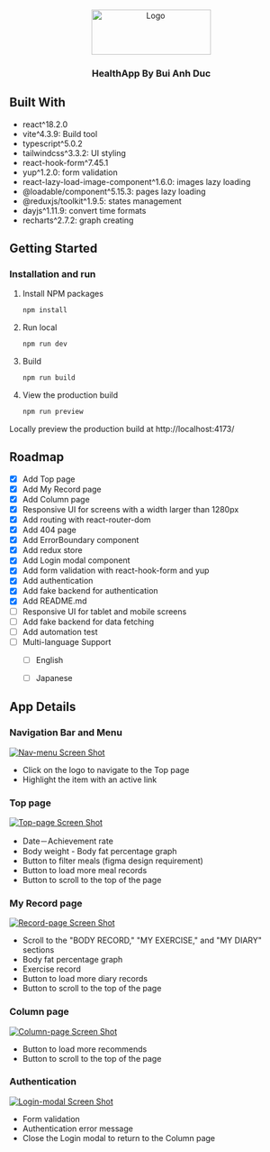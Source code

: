 
<a name="readme-top"></a>

<!-- PROJECT LOGO -->
<br />
<div align="center">
  <a href="https://github.com/othneildrew/Best-README-Template">
    <img src="readme_images/logo.jpg" alt="Logo" width="212" height="80">
  </a>

  <h3 align="center">HealthApp By Bui Anh Duc</h3>
</div>

## Built With

* react^18.2.0
* vite^4.3.9: Build tool
* typescript^5.0.2
* tailwindcss^3.3.2: UI styling
* react-hook-form^7.45.1
* yup^1.2.0: form validation
* react-lazy-load-image-component^1.6.0: images lazy loading
* @loadable/component^5.15.3: pages lazy loading
* @reduxjs/toolkit^1.9.5: states management
* dayjs^1.11.9: convert time formats
* recharts^2.7.2: graph creating


<!-- GETTING STARTED -->
## Getting Started

### Installation and run

1. Install NPM packages
   ```sh
   npm install
   ```
2. Run local
   ```sh
   npm run dev
   ```
3. Build
   ```sh
   npm run build
   ```
4. View the production build
   ```sh
   npm run preview
   ```
Locally preview the production build at http://localhost:4173/

<!-- ROADMAP -->
## Roadmap

- [x] Add Top page
- [x] Add My Record page
- [x] Add Column page
- [x] Responsive UI for screens with a width larger than 1280px  
- [x] Add routing with react-router-dom
- [x] Add 404 page
- [x] Add ErrorBoundary component
- [x] Add redux store
- [x] Add Login modal component
- [x] Add form validation with react-hook-form and yup
- [x] Add authentication
- [X] Add fake backend for authentication
- [x] Add README.md
- [ ] Responsive UI for tablet and mobile screens
- [ ] Add fake backend for data fetching
- [ ] Add automation test
- [ ] Multi-language Support
    - [ ] English
    - [ ] Japanese


<!-- ABOUT THE PROJECT -->
## App Details


### Navigation Bar and Menu
[![Nav-menu Screen Shot][Nav-menu]]()

* Click on the logo to navigate to the Top page
* Highlight the item with an active link



### Top page
[![Top-page Screen Shot][Top-page]]()

* Date－Achievement rate
* Body weight - Body fat percentage graph
* Button to filter meals (figma design requirement)
* Button to load more meal records
* Button to scroll to the top of the page



### My Record page
[![Record-page Screen Shot][Record-page]]()

* Scroll to the "BODY RECORD," "MY EXERCISE," and "MY DIARY" sections
* Body fat percentage graph
* Exercise record
* Button to load more diary records
* Button to scroll to the top of the page



### Column page
[![Column-page Screen Shot][Column-page]]()

* Button to load more recommends
* Button to scroll to the top of the page


### Authentication
[![Login-modal Screen Shot][Login-modal]]()

* Form validation
* Authentication error message
* Close the Login modal to return to the Column page


<!-- MARKDOWN LINKS & IMAGES -->
<!-- https://www.markdownguide.org/basic-syntax/#reference-style-links -->
[Nav-menu]: readme_images/navbar-menu.png
[Top-page]: readme_images/Top-page.png
[Record-page]: readme_images/Record-page.png
[Column-page]: readme_images/Column-page.png
[Login-modal]: readme_images/Login-modal.png



